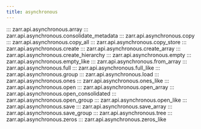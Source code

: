 ```yaml
---
title: asynchronous
---
```


::: zarr.api.asynchronous.array
::: zarr.api.asynchronous.consolidate_metadata
::: zarr.api.asynchronous.copy
::: zarr.api.asynchronous.copy_all
::: zarr.api.asynchronous.copy_store
::: zarr.api.asynchronous.create
::: zarr.api.asynchronous.create_array
::: zarr.api.asynchronous.create_hierarchy
::: zarr.api.asynchronous.empty
::: zarr.api.asynchronous.empty_like
::: zarr.api.asynchronous.from_array
::: zarr.api.asynchronous.full
::: zarr.api.asynchronous.full_like
::: zarr.api.asynchronous.group
::: zarr.api.asynchronous.load
::: zarr.api.asynchronous.ones
::: zarr.api.asynchronous.ones_like
::: zarr.api.asynchronous.open
::: zarr.api.asynchronous.open_array
::: zarr.api.asynchronous.open_consolidated
::: zarr.api.asynchronous.open_group
::: zarr.api.asynchronous.open_like
::: zarr.api.asynchronous.save
::: zarr.api.asynchronous.save_array
::: zarr.api.asynchronous.save_group
::: zarr.api.asynchronous.tree
::: zarr.api.asynchronous.zeros
::: zarr.api.asynchronous.zeros_like
